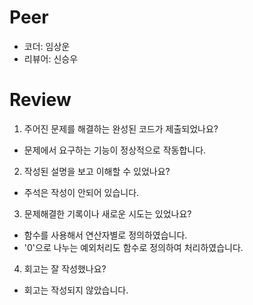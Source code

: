 # Peer
- 코더: 임상운
- 리뷰어: 신승우

# Review
1. 주어진 문제를 해결하는 완성된 코드가 제출되었나요?
- 문제에서 요구하는 기능이 정상적으로 작동합니다.

2. 작성된 설명을 보고 이해할 수 있었나요?
- 주석은 작성이 안되어 있습니다.

3. 문제해결한 기록이나 새로운 시도는 있었나요?
- 함수를 사용해서 연산자별로 정의하였습니다.
- '0'으로 나누는 예외처리도 함수로 정의하여 처리하였습니다.

4. 회고는 잘 작성했나요?
- 회고는 작성되지 않았습니다.